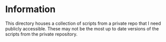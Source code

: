 # Information 
This directory houses a collection of scripts from a private repo that I need publicly accessible. These may not be the most up to date versions of the scripts from the private repository. 
